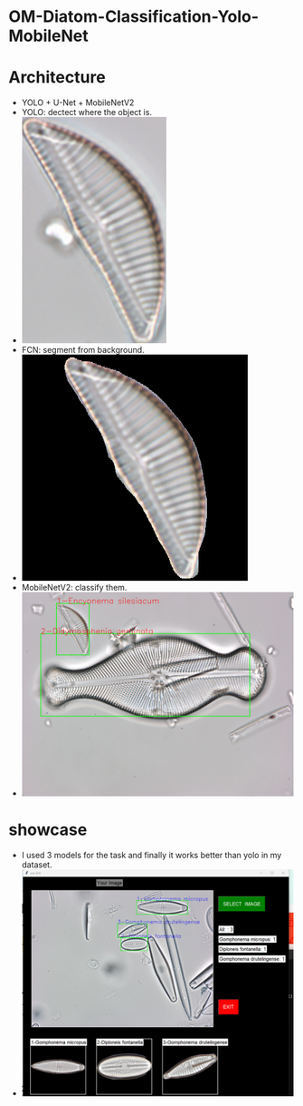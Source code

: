 # OM-Diatom-Classification-Yolo-MobileNet
# Architecture
* YOLO + U-Net + MobileNetV2
* YOLO: dectect where the object is.
* ![0](imgs/1.png)
* FCN: segment from background.
* ![0](imgs/2.png)
* MobileNetV2: classify them.
* ![155](imgs/3.png)
# showcase 
* I used 3 models for the task and finally it works better than yolo in my dataset.
* ![Screenshot_1](imgs/4.png)

